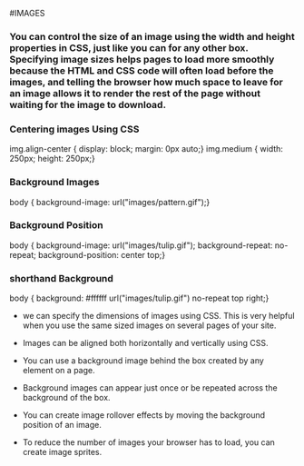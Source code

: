 #IMAGES

### You can control the size of an image using the width and height properties in CSS, just like you can for any other box. Specifying image sizes helps pages to load more smoothly because the HTML and CSS code will often load before the images, and telling the browser how much space to leave for an image allows it to render the rest of the page without waiting for the image to download.


### Centering images Using CSS
img.align-center {
display: block;
margin: 0px auto;}
img.medium {
width: 250px;
height: 250px;}


### Background Images
body {
background-image: url("images/pattern.gif");}



### Background Position
body {
background-image: url("images/tulip.gif");
background-repeat: no-repeat;
background-position: center top;}


### shorthand Background
body {
background: #ffffff url("images/tulip.gif")
 no-repeat top right;}



* we can specify the dimensions of images using CSS.
This is very helpful when you use the same sized
images on several pages of your site.

* Images can be aligned both horizontally and vertically
using CSS.

* You can use a background image behind the box
created by any element on a page.

* Background images can appear just once or be
repeated across the background of the box.

* You can create image rollover effects by moving the
background position of an image.

* To reduce the number of images your browser has to
load, you can create image sprites.